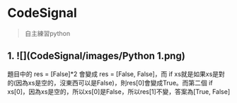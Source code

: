 # CodeSignal
> 自主練習python

## 1. ![](CodeSignal/images/Python 1.png)
題目中的 res = [False]*2 會變成 res = [False, False]，而 if xs就是如果xs是對的(因為xs是空的，沒東西可以是False)，則res[0]會變成True。而第二個 if xs[0]，因為xs是空的，所以xs[0]是False，所以res[1]不變，答案為[True, False]
